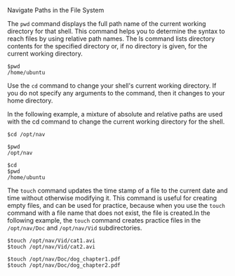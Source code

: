 Navigate Paths in the File System

The `pwd` command displays the full path name of the current working directory for that shell. This command helps you to determine the syntax to reach files by using relative path names. The ls command lists directory contents for the specified directory or, if no directory is given, for the current working directory.

```plain
$pwd
/home/ubuntu
```

Use the `cd` command to change your shell's current working directory. If you do not specify any arguments to the command, then it changes to your home directory.

In the following example, a mixture of absolute and relative paths are used with the cd command to change the current working directory for the shell.

```plain
$cd /opt/nav

$pwd
/opt/nav

$cd
$pwd
/home/ubuntu
```

The `touch` command updates the time stamp of a file to the current date and time without otherwise modifying it. This command is useful for creating empty files, and can be used for practice, because when you use the `touch` command with a file name that does not exist, the file is created.In the following example, the `touch` command creates practice files in the `/opt/nav/Doc` and `/opt/nav/Vid` subdirectories.

```plain
$touch /opt/nav/Vid/cat1.avi
$touch /opt/nav/Vid/cat2.avi

$touch /opt/nav/Doc/dog_chapter1.pdf
$touch /opt/nav/Doc/dog_chapter2.pdf

```